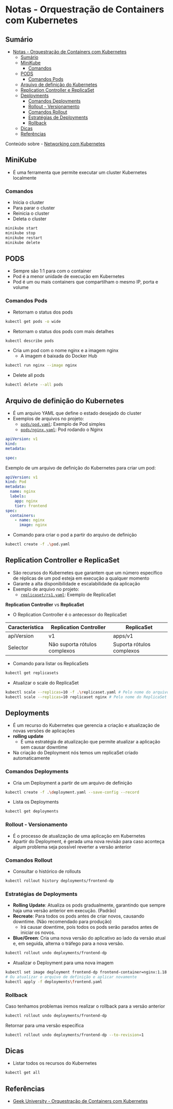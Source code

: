# Notas - Orquestração de Containers com Kubernetes

## Sumário

- [Notas - Orquestração de Containers com Kubernetes](#notas---orquestração-de-containers-com-kubernetes)
  - [Sumário](#sumário)
  - [MiniKube](#minikube)
    - [Comandos](#comandos)
  - [PODS](#pods)
    - [Comandos Pods](#comandos-pods)
  - [Arquivo de definição do Kubernetes](#arquivo-de-definição-do-kubernetes)
  - [Replication Controller e ReplicaSet](#replication-controller-e-replicaset)
  - [Deployments](#deployments)
    - [Comandos Deployments](#comandos-deployments)
    - [Rollout - Versionamento](#rollout---versionamento)
    - [Comandos Rollout](#comandos-rollout)
    - [Estratégias de Deployments](#estratégias-de-deployments)
    - [Rollback](#rollback)
  - [Dicas](#dicas)
  - [Referências](#referências)

Conteúdo sobre - [Networking com Kubernetes](./NETWORKING.md)

## MiniKube

- É uma ferramenta que permite executar um cluster Kubernetes localmente

### Comandos

- Inicia o cluster
- Para parar o cluster
- Reinicia o cluster
- Deleta o cluster

``` bash
minikube start
minikube stop
minikube restart
minikube delete
```

## PODS

- Sempre são 1:1 para com o container
- Pod é a menor unidade de execução em Kubernetes
- Pod é um ou mais containers que compartilham o mesmo IP, porta e volume

### Comandos Pods

- Retornam o status dos pods

``` bash
kubectl get pods -o wide
```

- Retornam o status dos pods com mais detalhes

``` bash
kubectl describe pods
```

- Cria um pod com o nome nginx e a imagem nginx
  - A imagem é baixada do Docker Hub

``` bash
kubectl run nginx --image nginx
```

- Delete all pods

``` bash
kubectl delete --all pods
```

## Arquivo de definição do Kubernetes

- É um arquivo YAML que define o estado desejado do cluster
- Exemplos de arquivos no projeto:
  - [`pods/pod.yaml`](pods/pod.yaml): Exemplo de Pod simples
  - [`pods/nginx.yaml`](pods/nginx.yaml): Pod rodando o Nginx

``` yaml
apiVersion: v1
kind:
metadata:

spec:
```

Exemplo de um arquivo de definição do Kubernetes para criar um pod:

``` yaml
apiVersion: v1
kind: Pod
metadata:
  name: nginx
  labels:
    app: nginx
    tier: frontend
spec:
  containers:
    - name: nginx
      image: nginx
```

- Comando para criar o pod a partir do arquivo de definição

``` bash
kubectl create -f .\pod.yaml
```

## Replication Controller e ReplicaSet

- São recursos do Kubernetes que garantem que um número específico de réplicas de um pod esteja em execução a qualquer momento
- Garante a alta disponibilidade e escalabilidade da aplicação
- Exemplo de arquivo no projeto:
  - [`replicaset/rs1.yaml`](replicaset/rs1.yaml): Exemplo de ReplicaSet

**Replication Controller** vs **ReplicaSet**

- O Replication Controller é o antecessor do ReplicaSet

| Característica | Replication Controller        | ReplicaSet                |
| -------------- | ----------------------------- | ------------------------- |
| apiVersion     | v1                            | apps/v1                   |
| Selector       | Não suporta rótulos complexos | Suporta rótulos complexos |

- Comando para listar os ReplicaSets

``` bash
kubectl get replicasets
```

- Atualizar o scale do ReplicaSet

``` bash
kubectl scale --replicas=10 -f .\replicaset.yaml # Pelo nome do arquivo
kubectl scale --replicas=10 replicaset nginx # Pelo nome do ReplicaSet
```

## Deployments

- É um recurso do Kubernetes que gerencia a criação e atualização de novas versões de aplicações
- **rolling update**
  - É uma estratégia de atualização que permite atualizar a aplicação sem causar downtime
- Na criação do Deployment nós temos um replicaSet criado automaticamente

### Comandos Deployments

- Cria um Deployment a partir de um arquivo de definição

``` bash
kubectl create -f .\deployment.yaml --save-config --record
```

- Lista os Deployments

``` bash
kubectl get deployments
```

### Rollout - Versionamento

- É o processo de atualização de uma aplicação em Kubernetes
- Apartir do Deployment, é gerada uma nova revisão para caso aconteça algum problema seja possível reverter a versão anterior

### Comandos Rollout

- Consultar o histórico de rollouts

``` bash
kubectl rollout history deployments/frontend-dp
```

### Estratégias de Deployments

- **Rolling Update**: Atualiza os pods gradualmente, garantindo que sempre haja uma versão anterior em execução. (Padrão)
- **Recreate**: Para todos os pods antes de criar novos, causando downtime. (Não recomendado para produção)
  - Irá causar downtime, pois todos os pods serão parados antes de iniciar os novos.
- **Blue/Green**: Cria uma nova versão do aplicativo ao lado da versão atual e, em seguida, alterna o tráfego para a nova versão.

``` bash
kubectl rollout undo deployments/frontend-dp
```

- Atualizar o Deployment para uma nova imagem

``` bash
kubectl set image deployment frontend-dp frontend-container=nginx:1.18.0 --record
# Ou atualizar o arquivo de definição e aplicar novamente
kubectl apply -f deployments\frontend.yaml
```

### Rollback

Caso tenhamos problemas iremos realizar o rollback para a versão anterior

``` bash
kubectl rollout undo deployments/frontend-dp
```

Retornar para uma versão específica

``` bash
kubectl rollout undo deployments/frontend-dp --to-revision=1
```

## Dicas

- Listar todos os recursos do Kubernetes

``` bash
kubectl get all
```

## Referências

- [Geek University - Orquestração de Containers com Kubernetes](https://itau.udemy.com/course/orquestracao-de-containers-com-kubernetes)